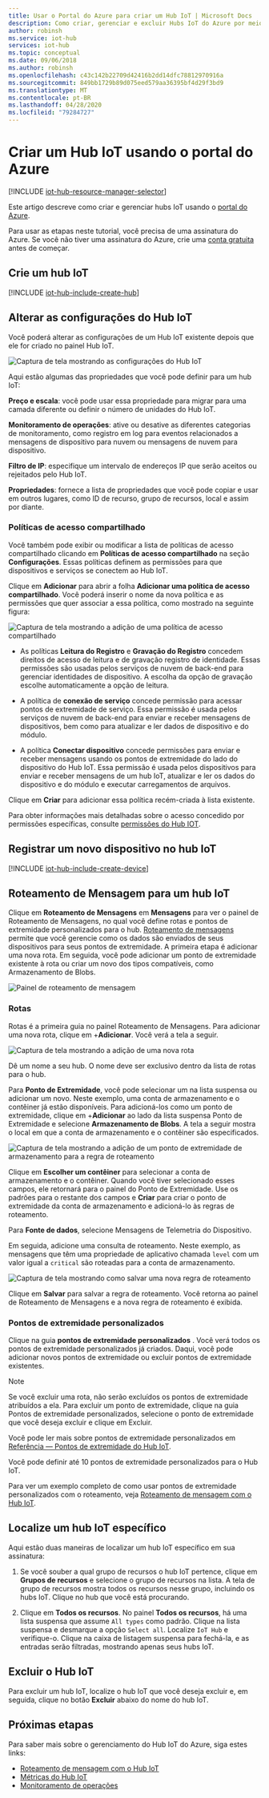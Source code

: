 ```yaml
---
title: Usar o Portal do Azure para criar um Hub IoT | Microsoft Docs
description: Como criar, gerenciar e excluir Hubs IoT do Azure por meio do Portal do Azure. Inclui informações sobre tipos de preço, escala, segurança e configurações de mensagens.
author: robinsh
ms.service: iot-hub
services: iot-hub
ms.topic: conceptual
ms.date: 09/06/2018
ms.author: robinsh
ms.openlocfilehash: c43c142b22709d42416b2dd14dfc78812970916a
ms.sourcegitcommit: 849bb1729b89d075eed579aa36395bf4d29f3bd9
ms.translationtype: MT
ms.contentlocale: pt-BR
ms.lasthandoff: 04/28/2020
ms.locfileid: "79284727"
---
```

# <a name="create-an-iot-hub-using-the-azure-portal"></a>Criar um Hub IoT usando o portal do Azure

[!INCLUDE [iot-hub-resource-manager-selector](../../includes/iot-hub-resource-manager-selector.md)]

Este artigo descreve como criar e gerenciar hubs IoT usando o [portal do Azure](https://portal.azure.com).

Para usar as etapas neste tutorial, você precisa de uma assinatura do Azure. Se você não tiver uma assinatura do Azure, crie uma [conta gratuita](https://azure.microsoft.com/free/?WT.mc_id=A261C142F) antes de começar.

## <a name="create-an-iot-hub"></a>Crie um hub IoT

[!INCLUDE [iot-hub-include-create-hub](../../includes/iot-hub-include-create-hub.md)]

## <a name="change-the-settings-of-the-iot-hub"></a>Alterar as configurações do Hub IoT

Você poderá alterar as configurações de um Hub IoT existente depois que ele for criado no painel Hub IoT.

![Captura de tela mostrando as configurações do Hub IoT](./media/iot-hub-create-through-portal/iot-hub-settings-panel.png)

Aqui estão algumas das propriedades que você pode definir para um hub IoT:

**Preço e escala**: você pode usar essa propriedade para migrar para uma camada diferente ou definir o número de unidades do Hub IoT. 

**Monitoramento de operações**: ative ou desative as diferentes categorias de monitoramento, como registro em log para eventos relacionados a mensagens de dispositivo para nuvem ou mensagens de nuvem para dispositivo.

**Filtro de IP**: especifique um intervalo de endereços IP que serão aceitos ou rejeitados pelo Hub IoT.

**Propriedades**: fornece a lista de propriedades que você pode copiar e usar em outros lugares, como ID de recurso, grupo de recursos, local e assim por diante.

### <a name="shared-access-policies"></a>Políticas de acesso compartilhado

Você também pode exibir ou modificar a lista de políticas de acesso compartilhado clicando em **Políticas de acesso compartilhado** na seção **Configurações**. Essas políticas definem as permissões para que dispositivos e serviços se conectem ao Hub IoT. 

Clique em **Adicionar** para abrir a folha **Adicionar uma política de acesso compartilhado**.  Você poderá inserir o nome da nova política e as permissões que quer associar a essa política, como mostrado na seguinte figura:

![Captura de tela mostrando a adição de uma política de acesso compartilhado](./media/iot-hub-create-through-portal/iot-hub-add-shared-access-policy.png)

* As políticas **Leitura do Registro** e **Gravação do Registro** concedem direitos de acesso de leitura e de gravação registro de identidade. Essas permissões são usadas pelos serviços de nuvem de back-end para gerenciar identidades de dispositivo. A escolha da opção de gravação escolhe automaticamente a opção de leitura.

* A política de **conexão de serviço** concede permissão para acessar pontos de extremidade de serviço. Essa permissão é usada pelos serviços de nuvem de back-end para enviar e receber mensagens de dispositivos, bem como para atualizar e ler dados de dispositivo e do módulo.

* A política **Conectar dispositivo** concede permissões para enviar e receber mensagens usando os pontos de extremidade do lado do dispositivo do Hub IoT. Essa permissão é usada pelos dispositivos para enviar e receber mensagens de um hub IoT, atualizar e ler os dados do dispositivo e do módulo e executar carregamentos de arquivos.

Clique em **Criar** para adicionar essa política recém-criada à lista existente.

Para obter informações mais detalhadas sobre o acesso concedido por permissões específicas, consulte [permissões do Hub IOT](./iot-hub-devguide-security.md#iot-hub-permissions).

## <a name="register-a-new-device-in-the-iot-hub"></a>Registrar um novo dispositivo no hub IoT

[!INCLUDE [iot-hub-include-create-device](../../includes/iot-hub-include-create-device.md)]

## <a name="message-routing-for-an-iot-hub"></a>Roteamento de Mensagem para um hub IoT

Clique em **Roteamento de Mensagens** em **Mensagens** para ver o painel de Roteamento de Mensagens, no qual você define rotas e pontos de extremidade personalizados para o hub. [Roteamento de mensagens](iot-hub-devguide-messages-d2c.md) permite que você gerencie como os dados são enviados de seus dispositivos para seus pontos de extremidade. A primeira etapa é adicionar uma nova rota. Em seguida, você pode adicionar um ponto de extremidade existente à rota ou criar um novo dos tipos compatíveis, como Armazenamento de Blobs. 

![Painel de roteamento de mensagem](./media/iot-hub-create-through-portal/iot-hub-message-routing.png)

### <a name="routes"></a>Rotas

Rotas é a primeira guia no painel Roteamento de Mensagens. Para adicionar uma nova rota, clique em +**Adicionar**. Você verá a tela a seguir. 

![Captura de tela mostrando a adição de uma nova rota](./media/iot-hub-create-through-portal/iot-hub-add-route-storage-endpoint.png)

Dê um nome a seu hub. O nome deve ser exclusivo dentro da lista de rotas para o hub. 

Para **Ponto de Extremidade**, você pode selecionar um na lista suspensa ou adicionar um novo. Neste exemplo, uma conta de armazenamento e o contêiner já estão disponíveis. Para adicioná-los como um ponto de extremidade, clique em +**Adicionar** ao lado da lista suspensa Ponto de Extremidade e selecione **Armazenamento de Blobs**. A tela a seguir mostra o local em que a conta de armazenamento e o contêiner são especificados.

![Captura de tela mostrando a adição de um ponto de extremidade de armazenamento para a regra de roteamento](./media/iot-hub-create-through-portal/iot-hub-routing-add-storage-endpoint.png)

Clique em **Escolher um contêiner** para selecionar a conta de armazenamento e o contêiner. Quando você tiver selecionado esses campos, ele retornará para o painel do Ponto de Extremidade. Use os padrões para o restante dos campos e **Criar** para criar o ponto de extremidade da conta de armazenamento e adicioná-lo às regras de roteamento.

Para **Fonte de dados**, selecione Mensagens de Telemetria do Dispositivo. 

Em seguida, adicione uma consulta de roteamento. Neste exemplo, as mensagens que têm uma propriedade de aplicativo chamada `level` com um valor igual a `critical` são roteadas para a conta de armazenamento.

![Captura de tela mostrando como salvar uma nova regra de roteamento](./media/iot-hub-create-through-portal/iot-hub-add-route.png)

Clique em **Salvar** para salvar a regra de roteamento. Você retorna ao painel de Roteamento de Mensagens e a nova regra de roteamento é exibida.

### <a name="custom-endpoints"></a>Pontos de extremidade personalizados

Clique na guia **pontos de extremidade personalizados** . Você verá todos os pontos de extremidade personalizados já criados. Daqui, você pode adicionar novos pontos de extremidade ou excluir pontos de extremidade existentes. 

> [!NOTE]
> Se você excluir uma rota, não serão excluídos os pontos de extremidade atribuídos a ela. Para excluir um ponto de extremidade, clique na guia Pontos de extremidade personalizados, selecione o ponto de extremidade que você deseja excluir e clique em Excluir.
>

Você pode ler mais sobre pontos de extremidade personalizados em [Referência — Pontos de extremidade do Hub IoT](iot-hub-devguide-endpoints.md).

Você pode definir até 10 pontos de extremidade personalizados para o Hub IoT. 

Para ver um exemplo completo de como usar pontos de extremidade personalizados com o roteamento, veja [Roteamento de mensagem com o Hub IoT](tutorial-routing.md).

## <a name="find-a-specific-iot-hub"></a>Localize um hub IoT específico

Aqui estão duas maneiras de localizar um hub IoT específico em sua assinatura:

1. Se você souber a qual grupo de recursos o hub IoT pertence, clique em **Grupos de recursos** e selecione o grupo de recursos na lista. A tela de grupo de recursos mostra todos os recursos nesse grupo, incluindo os hubs IoT. Clique no hub que você está procurando.

2. Clique em **Todos os recursos**. No painel **Todos os recursos**, há uma lista suspensa que assume `All types` como padrão. Clique na lista suspensa e desmarque a opção `Select all`. Localize `IoT Hub` e verifique-o. Clique na caixa de listagem suspensa para fechá-la, e as entradas serão filtradas, mostrando apenas seus hubs IoT.

## <a name="delete-the-iot-hub"></a>Excluir o Hub IoT

Para excluir um hub IoT, localize o hub IoT que você deseja excluir e, em seguida, clique no botão **Excluir** abaixo do nome do hub IoT.

## <a name="next-steps"></a>Próximas etapas

Para saber mais sobre o gerenciamento do Hub IoT do Azure, siga estes links:

* [Roteamento de mensagem com o Hub IoT](tutorial-routing.md)
* [Métricas do Hub IoT](iot-hub-metrics.md)
* [Monitoramento de operações](iot-hub-operations-monitoring.md)